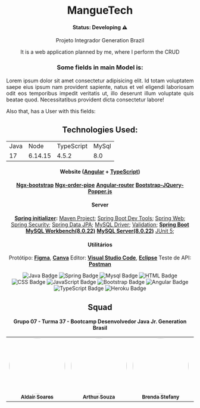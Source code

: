 <h1 align="center">MangueTech </h1>

<h4 align="center">Status: Developing ⚠️</h4>

<p align="center">Projeto Integrador Generation Brazil</p>

<div align="center">
It is a web application planned by me, where I perform the CRUD

### Some fields in main Model is:

<p align="justify">Lorem ipsum dolor sit amet consectetur adipisicing elit. Id totam voluptatem saepe eius ipsum nam provident sapiente, natus et vel eligendi laboriosam odit eos temporibus impedit veritatis ut, illo deserunt illum voluptate quis beatae quod. Necessitatibus provident dicta consectetur labore!</p>
</div>
Also that, has a User with this fields:

<div align="center">

## Technologies Used:


<table>
  <tr>
    <td>Java</td>
    <td>Node</td>
    <td>TypeScript</td>
    <td>MySql</td>
  </tr>
  <tr>
    <td>17</td>
    <td>6.14.15</td>
    <td>4.5.2</td>
    <td>8.0</td>
  </tr>
</table>

#### **Website**  ([Angular](https://angular.io/)  +  [TypeScript](https://www.typescriptlang.org/))

   **[Ngx-bootstrap](https://valor-software.com/ngx-bootstrap/#/)**
   **[Ngx-order-pipe](https://www.npmjs.com/package/ngx-order-pipe)**
   **[Angular-router](https://angular.io/api/router)**
   **[Bootstrap-JQuery-Popper.js]()**


#### **Server**  

 **[Spring initializer](https://start.spring.io/):**
  [Maven Project](https://www.baeldung.com/spring-with-maven);
  [Spring Boot Dev Tools](https://docs.spring.io/spring-boot/docs/1.5.16.RELEASE/reference/html/using-boot-devtools.html);
  [Spring Web](https://spring.io/guides/gs/spring-boot/);
  [Spring Security](https://spring.io/projects/spring-security#overview);
  [Spring Data JPA](https://docs.spring.io/spring-data/jpa/docs/current/reference/html/#reference);
  [MySQL Driver](https://www.baeldung.com/java-connect-mysql);
  [Validation](https://www.baeldung.com/spring-boot-bean-validation);
   **[Spring Boot](https://spring.io/projects/spring-boot)**
   **[MySQL Workbench(8.0.22)](https://dev.mysql.com/downloads/workbench/)**
   **[MySQL Server(8.0.22)](https://dev.mysql.com/downloads/mysql/)**
  [JUnit 5](https://junit.org/junit5/);




#### **Utilitários**

   Protótipo:  **[Figma](https://www.figma.com/)**, **[Canva](https://www.canva.com/pt_br/)**
   Editor:  **[Visual Studio Code](https://code.visualstudio.com/)**, **[Eclipse](https://www.eclipse.org/)**
   Teste de API:  **[Postman](https://www.postman.com/)**

 
![Java Badge](https://img.shields.io/badge/Java-%23ED8B00.svg?&style=plastic&logo=java&logoColor=white?logoWidth=40)
![Spring Badge](https://img.shields.io/badge/Spring%20-%236DB33F.svg?&style=plastic&logo=spring&logoColor=white)
![Mysql Badge](https://img.shields.io/badge/Mysql-%2300f.svg?&style=plastic&logo=mysql&logoColor=white)
![HTML Badge](https://img.shields.io/badge/HTML5%20-%23E34F26.svg?&style=plastic&logo=html5&logoColor=white) 
![CSS Badge](https://img.shields.io/badge/CSS3%20-%231572B6.svg?&style=plastic&logo=css3&logoColor=white)
![JavaScript Badge](https://img.shields.io/badge/JavaScript-yellow.svg?&style=plastic&logo=javascript&logoColor=white)
![Bootstrap Badge](https://img.shields.io/badge/Bootstrap%20-%23563D7C.svg?&style=plastic&logo=bootstrap&logoColor=white)
![Angular Badge](https://img.shields.io/badge/Angular%20-%23DD0031.svg?&style=plastic&logo=angular&logoColor=white?color=blue)
![TypeScript Badge](https://img.shields.io/badge/TypeScript%20-%23007ACC.svg?&style=plastic&logo=typescript&logoColor=white)
![Heroku Badge](https://img.shields.io/badge/Heroku%20-%23430098.svg?&style=plastic&logo=heroku&logoColor=white)
 
## Squad

**Grupo 07 - Turma 37 - Bootcamp Desenvolvedor Java Jr. Generation Brasil**

<table>
  <tr>
    <td align="center"><a href="https://github.com/AldairSoares"><img style="border-radius: 50%;" src="https://avatars.githubusercontent.com/u/14056439?v=4" width="150px;"alt=""/><br /><sub><b>Aldair Soares</b></sub></a><br /></td>
     <td align="center"><a href="https://github.com/4souzza"><img style="border-radius: 50%;" src="https://avatars.githubusercontent.com/u/90789201?v=4" width="150px;" alt=""/><br /><sub><b>Arthur Souza</b></sub></a><br /></td>
    <td align="center"><a href="https://github.com/BrendaStefany"><img style="border-radius: 50%;" src="https://avatars.githubusercontent.com/u/85852834?v=4" width="150px;" alt=""/><br /><sub><b>Brenda Stefany</b></sub></a><br /></a></td>
    <td align="center"><a href="https://github.com/EduCastroo"><img style="border-radius: 50%;" src="https://avatars.githubusercontent.com/u/90794353?v=4" width="150px;" alt=""/><br /><sub><b>Eduardo Castro</b></sub></a><br /></td>
    <td align="center"><a href="https://github.com/MariaLuizaDMoura"><img style="border-radius: 50%;" src="https://avatars.githubusercontent.com/u/90870156?v=4" width="150px;" alt=""/><br /><sub><b>Maria Luiza Moura</b></sub></a><br /></td> 
    
  </tr>
</table>

</div>

